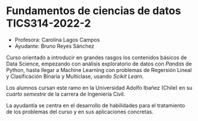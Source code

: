 # Fundamentos de ciencias de datos TICS314-2022-2 

- Profesora: Carolina Lagos Campos
- Ayudante: Bruno Reyes Sánchez

Curso orientado a introducir en grandes rasgos los contenidos básicos de Data Science, empezando con análisis exploratorio de datos con *Pandas* de Python, hasta llegar a Machine Learning con problemas de Regersión Lineal y Clasificación Binaria y Multiclase, usando *Scikit Learn*.

Los alumnos cursan este ramo en la Universidad Adolfo Ibañez (Chile) en su *cuarto semestre* de la carrera de Ingeniería Civil.

La ayudantía se centra en el desarrollo de habilidades para el tratamiento de los problemas del curso y en sus aplicaciones concretas. 

